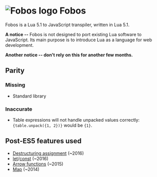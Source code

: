 # ![Fobos logo](logos/logo-square.svg) Fobos

Fobos is a Lua 5.1 to JavaScript transpiler, written in Lua 5.1.

**A notice --** Fobos is not designed to port existing Lua software to JavaScript. Its main purpose is to introduce Lua as a language for web development.

**Another notice -- don't rely on this for another few months.**

## Parity

### Missing

- Standard library

### Inaccurate

- Table expressions will not handle unpacked values correctly: `{table.unpack({1, 2})}` would be `{1}`.

## Post-ES5 features used

- [Destructuring assignment](https://developer.mozilla.org/en-US/docs/Web/JavaScript/Reference/Operators/Destructuring_assignment#browser_compatibility) (~2016)
- [let](https://developer.mozilla.org/en-US/docs/Web/JavaScript/Reference/Statements/let#browser_compatibility)/[const](https://developer.mozilla.org/en-US/docs/Web/JavaScript/Reference/Statements/const#browser_compatibility) (~2016)
- [Arrow functions](https://developer.mozilla.org/en-US/docs/Web/JavaScript/Reference/Functions/Arrow_functions#browser_compatibility) (~2015)
- [Map](https://developer.mozilla.org/en-US/docs/Web/JavaScript/Reference/Global_Objects/Map#browser_compatibility) (~2014)
